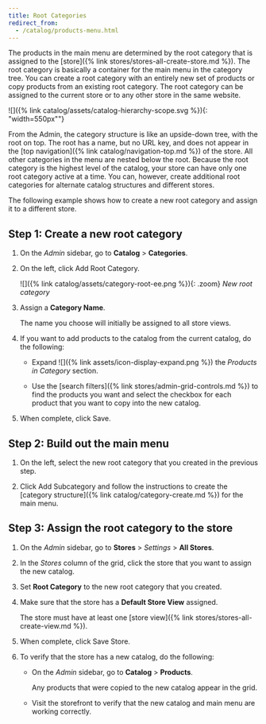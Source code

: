 ```yaml
---
title: Root Categories
redirect_from:
  - /catalog/products-menu.html
---
```


The products in the main menu are determined by the root category that is assigned to the [store]({% link stores/stores-all-create-store.md %}). The root category is basically a container for the main menu in the category tree. You can create a root category with an entirely new set of products or copy products from an existing root category. The root category can be assigned to the current store or to any other store in the same website.

![]({% link catalog/assets/catalog-hierarchy-scope.svg %}){: "width=550px""}

From the Admin, the category structure is like an upside-down tree, with the root on top. The root has a name, but no URL key, and does not appear in the [top navigation]({% link catalog/navigation-top.md %}) of the store. All other categories in the menu are nested below the root. Because the root category is the highest level of the catalog, your store can have only one root category active at a time. You can, however, create additional root categories for alternate catalog structures and different stores.

The following example shows how to create a new root category and assign it to a different store.

## Step 1: Create a new root category

1. On the _Admin_ sidebar, go to **Catalog** > **Categories**.

1. On the left, click <span class="btn">Add Root Category</span>.

    ![]({% link catalog/assets/category-root-ee.png %}){: .zoom}
    _New root category_

1. Assign a **Category Name**.

   The name you choose will initially be assigned to all store views.

1. If you want to add products to the catalog from the current catalog, do the following:

   - Expand ![]({% link assets/icon-display-expand.png %}) the _Products in Category_ section.

   - Use the [search filters]({% link stores/admin-grid-controls.md %}) to find the products you want and select the checkbox for each product that you want to copy into the new catalog.

1. When complete, click <span class="btn">Save</span>.

## Step 2: Build out the main menu

1. On the left, select the new root category that you created in the previous step.

1. Click <span class="btn">Add Subcategory</span> and follow the instructions to create the [category structure]({% link catalog/category-create.md %}) for the main menu.

## Step 3: Assign the root category to the store

1. On the _Admin_ sidebar, go to **Stores** > _Settings_ > **All Stores**.

1. In the _Stores_ column of the grid, click the store that you want to assign the new catalog.

1. Set **Root Category** to the new root category that you created.

1. Make sure that the store has a **Default Store View** assigned.

   The store must have at least one [store view]({% link stores/stores-all-create-view.md %}).

1. When complete, click <span class="btn">Save Store</span>.

1. To verify that the store has a new catalog, do the following:

   - On the _Admin_ sidebar, go to **Catalog** > **Products**.

      Any products that were copied to the new catalog appear in the grid.

   - Visit the storefront to verify that the new catalog and main menu are working correctly.
